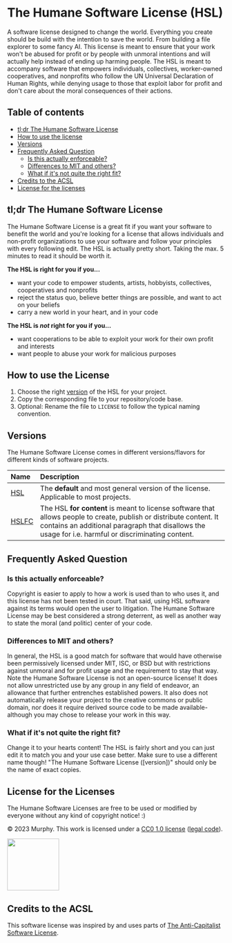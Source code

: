 # The Humane Software License (HSL)

A software license designed to change the world. Everything you create should be build with the intention to save the world. From building a file explorer to some fancy AI. This license is meant to ensure that your work won't be abused for profit or by people with unmoral intentions and will actually help instead of ending up harming people. The HSL is meant to accompany software that empowers individuals, collectives, worker-owned cooperatives, and nonprofits who follow the UN Universal Declaration of Human Rights, while denying usage to those that exploit labor for profit and don't care about the moral consequences of their actions.

## Table of contents

- [tl;dr The Humane Software License](#tldr-the-humane-software-license)
- [How to use the license](#how-to-use-the-license)
- [Versions](#versions)
- [Frequently Asked Question](#frequently-asked-question)
  - [Is this actually enforceable?](#is-this-actually-enforceable)
  - [Differences to MIT and others?](#differences-to-mit-and-others)
  - [What if it's not quite the right fit?](#what-if-its-not-quite-the-right-fit)
- [Credits to the ACSL](#credits-to-the-acsl)
- [License for the licenses](#license-for-the-licenses)

## tl;dr The Humane Software License

The Humane Software License is a great fit if you want your software to benefit the world and you're looking for a license that allows individuals and non-profit organizations to use your software and follow your principles with every following edit. The HSL is actually pretty short. Taking the max. 5 minutes to read it should be worth it.

**The HSL is right for you if you...**

- want your code to empower students, artists, hobbyists, collectives, cooperatives and nonprofits
- reject the status quo, believe better things are possible, and want to act on your beliefs
- carry a new world in your heart, and in your code

**The HSL is _not_ right for you if you...**

- want cooperations to be able to exploit your work for their own profit and interests
- want people to abuse your work for malicious purposes

## How to use the License

1. Choose the right [version](#versions) of the HSL for your project.
2. Copy the corresponding file to your repository/code base.
3. Optional: Rename the file to `LICENSE` to follow the typical naming convention.

## Versions

The Humane Software License comes in different versions/flavors for different kinds of software projects.

| Name           | Description                                                                                                                                                                                                                |
| :------------- | :------------------------------------------------------------------------------------------------------------------------------------------------------------------------------------------------------------------------- |
| [HSL](HSL)     | The **default** and most general version of the license. Applicable to most projects.                                                                                                                                      |
| [HSLFC](HSLFC) | The HSL **for content** is meant to license software that allows people to create, publish or distribute content. It contains an additional paragraph that disallows the usage for i.e. harmful or discriminating content. |

## Frequently Asked Question

### Is this actually enforceable?

Copyright is easier to apply to how a work is used than to who uses it, and this license has not been tested in court. That said, using HSL software against its terms would open the user to litigation. The Humane Software License may be best considered a strong deterrent, as well as another way to state the moral (and politic) center of your code.

### Differences to MIT and others?

In general, the HSL is a good match for software that would have otherwise been permissively licensed under MIT, ISC, or BSD but with restrictions against unmoral and for profit usage and the requirement to stay that way. Note the Humane Software License is not an open-source license! It does not allow unrestricted use by any group in any field of endeavor, an allowance that further entrenches established powers. It also does not automatically release your project to the creative commons or public domain, nor does it require derived source code to be made available- although you may chose to release your work in this way.

### What if it's not quite the right fit?

Change it to your hearts content! The HSL is fairly short and you can just edit it to match you and your use case better. Make sure to use a different name though! "The Humane Software License ([version])" should only be the name of exact copies.

## License for the Licenses

The Humane Software Licenses are free to be used or modified by everyone without any kind of copyright notice! :)  

© 2023 Murphy. This work is licensed under a [CC0 1.0 license](https://creativecommons.org/publicdomain/zero/1.0/) ([legal code](https://creativecommons.org/publicdomain/zero/1.0/legalcode)).

[<img src="https://user-images.githubusercontent.com/62220780/224391747-137cafba-a44f-4a42-90ff-8cfa292657fe.png" width="120" />](https://creativecommons.org/publicdomain/zero/1.0/)


## Credits to the ACSL

This software license was inspired by and uses parts of [The Anti-Capitalist Software License](https://anticapitalist.software/).
